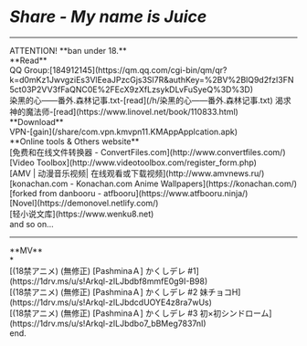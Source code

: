 # *Share - My name is Juice*
<hr>
ATTENTION!
**ban under 18.**
<br>
**Read**
<br>
QQ Group:[184912145](https://qm.qq.com/cgi-bin/qm/qr?k=d0mKz1JwvgziEs3VlEeaJPzcGjs3Sl7R&authKey=%2BV%2BlQ9d2fzl3FN5ct03P2VV3fFaQNC0E%2FEcX9zXfLzsykDLvFuSyeQ%3D%3D)
<br>
染黑的心——番外.森林记事.txt-[read](/h/染黑的心——番外.森林记事.txt)
渴求神的魔法师-[read](https://www.linovel.net/book/110833.html)
<br>
**Download**
<br>
VPN-[gain](/share/com.vpn.kmvpn11.KMAppApplcation.apk)
<br>
**Online tools & Others website**
<br>
[免费和在线文件转换器 - ConvertFiles.com](http://www.convertfiles.com/)
<br>
[Video Toolbox](http://www.videotoolbox.com/register_form.php)
<br>
[AMV | 动漫音乐视频| 在线观看或下载视频](http://www.amvnews.ru/)
<br>
[konachan.com - Konachan.com Anime Wallpapers](https://konachan.com/)
<br>
[forked from danbooru - atfbooru](https://www.atfbooru.ninja/)
<br>
[Novel](https://demonovel.netlify.com/)
<br>
[轻小说文库](https://www.wenku8.net)
<br>
and so on...
<hr>
**MV**
<br>
*
<br>
[(18禁アニメ) (無修正) [PashminaＡ] かくしデレ #1](https://1drv.ms/u/s!Arkql-zILJbdbf8mmfE0g9I-B98)
<br>
[(18禁アニメ) (無修正) [PashminaＡ] かくしデレ #2 妹チョコH](https://1drv.ms/u/s!Arkql-zILJbdcdUOYE4z8ra7wUs)
<br>
[(18禁アニメ) (無修正) [PashminaＡ] かくしデレ #3 初×初シンドローム](https://1drv.ms/u/s!Arkql-zILJbdbo7_bBMeg7837nI)
<br>
end.
